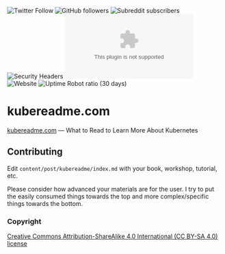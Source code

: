 ![Twitter Follow](https://img.shields.io/twitter/follow/ChrisShort?style=social)
![GitHub followers](https://img.shields.io/github/followers/chris-short?style=social)
![Subreddit subscribers](https://img.shields.io/reddit/subreddit-subscribers/devopsish?style=social)
![Security Headers](https://img.shields.io/security-headers?url=https%3A%2F%2Fkubernetesreadme.com)
![Mozilla HTTP Observatory Grade](https://img.shields.io/mozilla-observatory/grade/kubernetesreadme.com?publish)
![Website](https://img.shields.io/website?url=https%3A%2F%2Fkubernetesreadme.com)
![Uptime Robot ratio (30 days)](https://img.shields.io/uptimerobot/ratio/m787337791-9a8359020751a4ca59ce8452)

# kubereadme.com

[kubereadme.com](https://kubereadme.com) — What to Read to Learn More About Kubernetes

## Contributing

Edit `content/post/kubereadme/index.md` with your book, workshop, tutorial, etc.

Please consider how advanced your materials are for the user. I try to put the easily consumed things towards the top and more complex/specific things towards the bottom.

### Copyright

[Creative Commons Attribution-ShareAlike 4.0 International (CC BY-SA 4.0) license](https://creativecommons.org/licenses/by-sa/4.0/)
